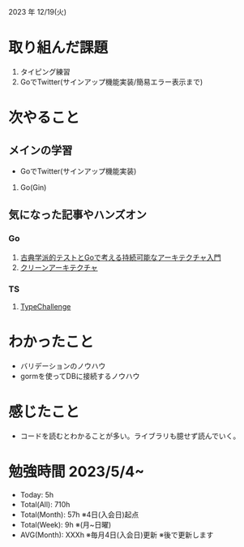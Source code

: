 2023 年 12/19(火)

# 取り組んだ課題
1. タイピング練習
3. GoでTwitter(サインアップ機能実装/簡易エラー表示まで)
 
# 次やること

## メインの学習

* GoでTwitter(サインアップ機能実装)

1. Go(Gin)

## 気になった記事やハンズオン

### Go
1. [古典学派的テストとGoで考える持続可能なアーキテクチャ入門](https://zenn.dev/jy8752/books/73769005e6afa9/viewer/chapter1)
2. [クリーンアーキテクチャ](https://nuits.jp/entry/easiest-clean-architecture-2019-09)

### TS
1. [TypeChallenge](https://github.com/type-challenges/type-challenges/tree/main/questions/00004-easy-pick)

# わかったこと

* バリデーションのノウハウ
* gormを使ってDBに接続するノウハウ

# 感じたこと

* コードを読むとわかることが多い。ライブラリも臆せず読んでいく。

# 勉強時間 2023/5/4~

* Today: 5h
* Total(All): 710h　
* Total(Month): 57h ※4日(入会日)起点
* Total(Week): 9h ※(月~日曜)
* AVG(Month): XXXh ※毎月4日(入会日)更新 ※後で更新します
